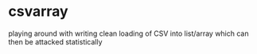 # csvarray
playing around with writing clean loading of CSV into list/array which can then be attacked statistically 
